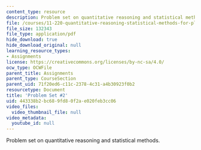 ```yaml
---
content_type: resource
description: Problem set on quantitative reasoning and statistical methods.
file: /courses/11-220-quantitative-reasoning-statistical-methods-for-planners-i-spring-2009/443338b2bc689fd80f2ae020feb3cc06_MIT11_220s09_pset02.pdf
file_size: 132343
file_type: application/pdf
hide_download: true
hide_download_original: null
learning_resource_types:
- Assignments
license: https://creativecommons.org/licenses/by-nc-sa/4.0/
ocw_type: OCWFile
parent_title: Assignments
parent_type: CourseSection
parent_uid: 71f20ed6-c11c-2378-4c31-a4b30923f0b2
resourcetype: Document
title: 'Problem Set #2'
uid: 443338b2-bc68-9fd8-0f2a-e020feb3cc06
video_files:
  video_thumbnail_file: null
video_metadata:
  youtube_id: null
---
```

Problem set on quantitative reasoning and statistical methods.